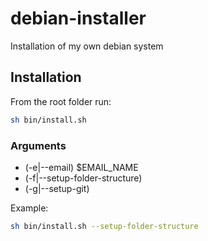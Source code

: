 # debian-installer

Installation of my own debian system

## Installation

From the root folder run:

```bash
sh bin/install.sh
```

### Arguments

- (-e|--email) $EMAIL_NAME
- (-f|--setup-folder-structure)
- (-g|--setup-git)

Example:

```bash
sh bin/install.sh --setup-folder-structure
```
